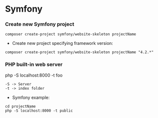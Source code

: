 # Symfony

### Create new Symfony project
	
`composer create-project symfony/website-skeleton projectName`
	
- Create new project specifying framework version:

`composer create-project symfony/website-skeleton projectName "4.2.*"`

### PHP built-in web server

php -S localhost:8000 -t foo

``` 
-S -> Server
-t -> index folder
```

- Symfony example:

``` 
cd projectName
php -S localhost:8000 -t public	
```
